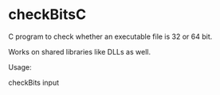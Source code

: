 # checkBitsC
C program to check whether an executable file is 32 or 64 bit.

Works on shared libraries like DLLs as well.

Usage:

checkBits input

